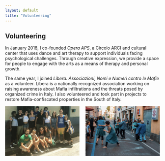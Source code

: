```yaml
---
layout: default
title: "Volunteering"
---
```


## Volunteering

In January 2018, I co-founded *Opera APS*, a Circolo ARCI and cultural center that uses dance and art therapy to support individuals facing psychological challenges. Through creative expression, we provide a space for people to engage with the arts as a means of therapy and personal growth.

The same year, I joined *Libera. Associazioni, Nomi e Numeri contro le Mafie* as a volunteer. Libera is a nationally recognized association working on raising awareness about Mafia infiltrations and the threats posed by organized crime in Italy. I also volunteered and took part in projects to restore Mafia-confiscated properties in the South of Italy.

<div style="display: flex; justify-content: center; text-align: center; gap: 20px;">
    <img src="/images/portfolio1.jpeg" alt="Lake District view 1" style="width: 48%;"/>
    <img src="/images/portfolio2.jpeg" alt="Lake District view 2" style="width: 48%;"/>
</div>
